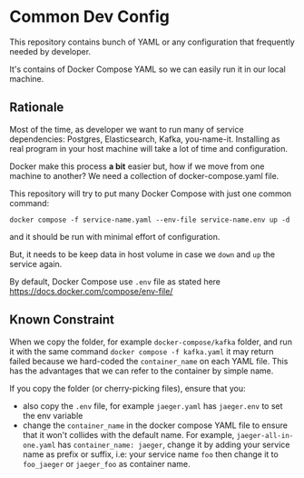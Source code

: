 # Common Dev Config

This repository contains bunch of YAML or any configuration that frequently needed by developer.

It's contains of Docker Compose YAML so we can easily run it in our local machine.


## Rationale

Most of the time, as developer we want to run many of service dependencies: Postgres, Elasticsearch, Kafka, you-name-it.
Installing as real program in your host machine will take a lot of time and configuration.

Docker make this process **a bit** easier but, how if we move from one machine to another? We need a collection of docker-compose.yaml file.

This repository will try to put many Docker Compose with just one common command:

```
docker compose -f service-name.yaml --env-file service-name.env up -d
```

and it should be run with minimal effort of configuration.

But, it needs to be keep data in host volume in case we `down` and `up` the service again.

By default, Docker Compose use `.env` file as stated here https://docs.docker.com/compose/env-file/


## Known Constraint

When we copy the folder, for example `docker-compose/kafka` folder, and run it with the same command `docker compose -f kafka.yaml`
it may return failed because we hard-coded the `container_name` on each YAML file. 
This has the advantages that we can refer to the container by simple name.

If you copy the folder (or cherry-picking files), ensure that you:

* also copy the `.env` file, for example `jaeger.yaml` has `jaeger.env` to set the env variable
* change the `container_name` in the docker compose YAML file to ensure that it won't collides with the default name.
  For example, `jaeger-all-in-one.yaml` has `container_name: jaeger`, change it by adding your service name as prefix or suffix, 
  i.e: your service name `foo` then change it to `foo_jaeger` or `jaeger_foo` as container name.

